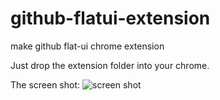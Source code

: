 github-flatui-extension
=======================

make github flat-ui chrome extension

Just drop the extension folder into your chrome.

The screen shot:
![screen shot](https://raw.githubusercontent.com/zhy0216/github-flatui-extension/master/screen.png)

